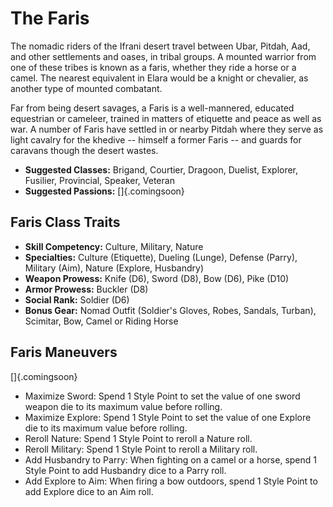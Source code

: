 # The Faris

The nomadic riders of the Ifrani desert travel between Ubar, Pitdah, Aad, and other settlements 
and oases, in tribal groups. A mounted warrior from one of these tribes is known as a faris, 
whether they ride a horse or a camel. The nearest equivalent in Elara would be a knight or
chevalier, as another type of mounted combatant.

Far from being desert savages, a Faris is a well-mannered, educated equestrian or cameleer, 
trained in matters of etiquette and peace as well as war. A number of Faris have settled in 
or nearby Pitdah where they serve as light cavalry for the khedive -- himself a former Faris -- 
and guards for caravans though the desert wastes.

 - **Suggested Classes:** Brigand, Courtier, Dragoon, Duelist, Explorer, Fusilier, Provincial, Speaker, Veteran
 - **Suggested Passions:** []{.comingsoon}

## Faris Class Traits

 - **Skill Competency:** Culture, Military, Nature
 - **Specialties:** Culture (Etiquette), Dueling (Lunge), Defense (Parry), Military (Aim), Nature (Explore, Husbandry)
 - **Weapon Prowess:** Knife (D6), Sword (D8), Bow (D6), Pike (D10)
 - **Armor Prowess:** Buckler (D8)
 - **Social Rank:** Soldier (D6)
 - **Bonus Gear:** Nomad Outfit (Soldier's Gloves, Robes, Sandals, Turban), Scimitar, Bow, Camel or Riding Horse

## Faris Maneuvers

 []{.comingsoon}

 - Maximize Sword: Spend 1 Style Point to set the value of one sword weapon die to its maximum value before rolling.
 - Maximize Explore: Spend 1 Style Point to set the value of one Explore die to its maximum value before rolling.
 - Reroll Nature: Spend 1 Style Point to reroll a Nature roll.
 - Reroll Military: Spend 1 Style Point to reroll a Military roll.
 - Add Husbandry to Parry: When fighting on a camel or a horse, spend 1 Style Point to add Husbandry dice to a Parry roll.
 - Add Explore to Aim: When firing a bow outdoors, spend 1 Style Point to add Explore dice to an Aim roll.
